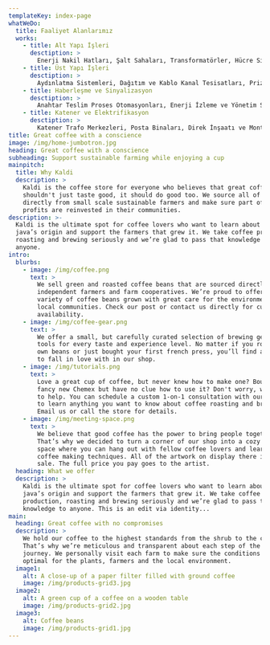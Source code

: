 ```yaml
---
templateKey: index-page
whatWeDo:
  title: Faaliyet Alanlarımız
  works:
    - title: Alt Yapı İşleri
      desctiption: >
        Enerji Nakil Hatları, Şalt Sahaları, Transformatörler, Hücre Sistemleri, Enerji Üretimi ve Dağıtım merkezleri gibi işleri alt yapı hizmetleri kapsamında vermekteyiz.
    - title: Üst Yapı İşleri
      desctiption: >
        Aydınlatma Sistemleri, Dağıtım ve Kablo Kanal Tesisatları, Priz ve Kuvvet Tesisatları, Topraklama, Kompanzasyon gibi birçok işi üst yapı hizmetleri kapsamında vermekteyiz.
    - title: Haberleşme ve Sinyalizasyon
      desctiption: >
        Anahtar Teslim Proses Otomasyonları, Enerji İzleme ve Yönetim Sistemleri, PLC Tabanlı Otomasyon Sistemleri, İnterkeom Sistemleri gibi alanlarda faaliyet göstermekteyiz.
    - title: Katener ve Elektrifikasyon
      desctiption: >
        Katener Trafo Merkezleri, Posta Binaları, Direk İnşaatı ve Montajı, Fider İletkeni Çekimi, Katener Montajı, Direk Dikimi gibi birçok hizmeti sunmaktayız.
title: Great coffee with a conscience
image: /img/home-jumbotron.jpg
heading: Great coffee with a conscience
subheading: Support sustainable farming while enjoying a cup
mainpitch:
  title: Why Kaldi
  description: >
    Kaldi is the coffee store for everyone who believes that great coffee
    shouldn't just taste good, it should do good too. We source all of our beans
    directly from small scale sustainable farmers and make sure part of the
    profits are reinvested in their communities.
description: >-
  Kaldi is the ultimate spot for coffee lovers who want to learn about their
  java’s origin and support the farmers that grew it. We take coffee production,
  roasting and brewing seriously and we’re glad to pass that knowledge to
  anyone.
intro:
  blurbs:
    - image: /img/coffee.png
      text: >
        We sell green and roasted coffee beans that are sourced directly from
        independent farmers and farm cooperatives. We’re proud to offer a
        variety of coffee beans grown with great care for the environment and
        local communities. Check our post or contact us directly for current
        availability.
    - image: /img/coffee-gear.png
      text: >
        We offer a small, but carefully curated selection of brewing gear and
        tools for every taste and experience level. No matter if you roast your
        own beans or just bought your first french press, you’ll find a gadget
        to fall in love with in our shop.
    - image: /img/tutorials.png
      text: >
        Love a great cup of coffee, but never knew how to make one? Bought a
        fancy new Chemex but have no clue how to use it? Don't worry, we’re here
        to help. You can schedule a custom 1-on-1 consultation with our baristas
        to learn anything you want to know about coffee roasting and brewing.
        Email us or call the store for details.
    - image: /img/meeting-space.png
      text: >
        We believe that good coffee has the power to bring people together.
        That’s why we decided to turn a corner of our shop into a cozy meeting
        space where you can hang out with fellow coffee lovers and learn about
        coffee making techniques. All of the artwork on display there is for
        sale. The full price you pay goes to the artist.
  heading: What we offer
  description: >
    Kaldi is the ultimate spot for coffee lovers who want to learn about their
    java’s origin and support the farmers that grew it. We take coffee
    production, roasting and brewing seriously and we’re glad to pass that
    knowledge to anyone. This is an edit via identity...
main:
  heading: Great coffee with no compromises
  description: >
    We hold our coffee to the highest standards from the shrub to the cup.
    That’s why we’re meticulous and transparent about each step of the coffee’s
    journey. We personally visit each farm to make sure the conditions are
    optimal for the plants, farmers and the local environment.
  image1:
    alt: A close-up of a paper filter filled with ground coffee
    image: /img/products-grid3.jpg
  image2:
    alt: A green cup of a coffee on a wooden table
    image: /img/products-grid2.jpg
  image3:
    alt: Coffee beans
    image: /img/products-grid1.jpg
---
```


